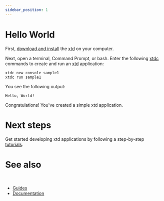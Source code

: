 ```yaml
---
sidebar_position: 1
---
```


# Hello World

First, [download and install](/docs/downloads.md) the [xtd](/index.html) on your computer.

Next, open a terminal, Command Prompt, or bash. Enter the following [xtdc](https://github.com/gammasoft71/xtd/blob/master/tools/xtdc/README.md) commands to create and run an [xtd](/index.html) application:

```shell
xtdc new console sample1
xtdc run sample1
```
You see the following output:

```
Hello, World!
```

Congratulations! You've created a simple xtd application.

# Next steps

Get started developing xtd applications by following a step-by-step [tutorials](/docs/documentation/Guides/Overview/Tutorials).

# See also
​
* [Guides](/docs/documentation/Guides)
* [Documentation](/docs/documentation)
